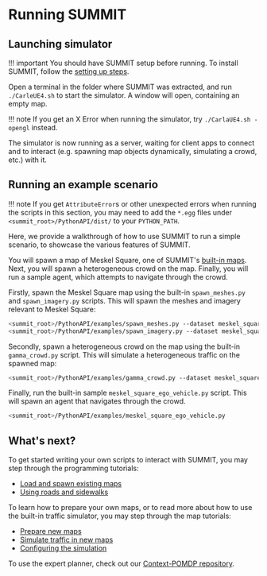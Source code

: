 <h1> Running SUMMIT </h1>

## Launching simulator

!!! important
    You should have SUMMIT setup before running. To install SUMMIT, follow the [setting up steps](../setting_up).

Open a terminal in the folder where SUMMIT was extracted, and run `./CarleUE4.sh` to start the simulator. A window will open, containing an empty map.

!!! note
    If you get an X Error when running the simulator, try `./CarlaUE4.sh -opengl` instead.

The simulator is now running as a server, waiting for client apps to connect and to interact (e.g. spawning map objects dynamically, simulating a crowd, etc.) with it.

## Running an example scenario

!!! note
    If you get `AttributeError`s or other unexpected errors when running the scripts in this section, you may need to add the `*.egg` files under `<summit_root>/PythonAPI/dist/` to your `PYTHON_PATH`.

Here, we provide a walkthrough of how to use SUMMIT to run a simple scenario, to showcase the various features of SUMMIT.

You will spawn a map of Meskel Square, one of SUMMIT's [built-in maps](../../references/summit_map_library/). Next, you will spawn a heterogeneous crowd on the map. Finally, you will run a sample agent, which attempts to navigate through the crowd.

Firstly, spawn the Meskel Square map using the built-in `spawn_meshes.py` and `spawn_imagery.py` scripts. This will spawn the meshes and imagery relevant to Meskel Square:
```bash
<summit_root>/PythonAPI/examples/spawn_meshes.py --dataset meskel_square
<summit_root>/PythonAPI/examples/spawn_imagery.py --dataset meskel_square
```

Secondly, spawn a heterogeneous crowd on the map using the built-in `gamma_crowd.py` script. This will simulate a heterogeneous traffic on the spawned map:
```bash
<summit_root>/PythonAPI/examples/gamma_crowd.py --dataset meskel_square
```

Finally, run the built-in sample `meskel_square_ego_vehicle.py` script. This will spawn an agent that navigates through the crowd.
```bash
<summit_root>/PythonAPI/examples/meskel_square_ego_vehicle.py
```


## What's next?
To get started writing your own scripts to interact with SUMMIT, you may step through the programming tutorials:

* [Load and spawn existing maps](../../tutorials/loading_and_spawning_maps/)
* [Using roads and sidewalks](../../tutorials/using_roads_and_sidewalks/)

To learn how to prepare your own maps, or to read more about how to use the built-in traffic simulator, you may step through the map tutorials:

* [Prepare new maps](../../tutorials/preparing_maps/)
* [Simulate traffic in new maps](../../tutorials/simulating_traffic/)
* [Configuring the simulation](../../tutorials/configure_the_simulation/)

To use the expert planner, check out our [Context-POMDP repository](https://github.com/AdaCompNUS/context-pomdp.git).
